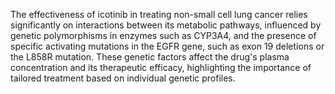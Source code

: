 The effectiveness of icotinib in treating non-small cell lung cancer relies significantly on interactions between its metabolic pathways, influenced by genetic polymorphisms in enzymes such as CYP3A4, and the presence of specific activating mutations in the EGFR gene, such as exon 19 deletions or the L858R mutation. These genetic factors affect the drug's plasma concentration and its therapeutic efficacy, highlighting the importance of tailored treatment based on individual genetic profiles.